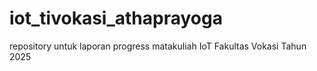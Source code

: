 # iot_tivokasi_athaprayoga
repository untuk laporan progress matakuliah IoT Fakultas Vokasi Tahun 2025
